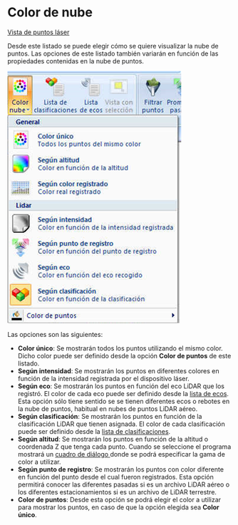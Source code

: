 # Color de nube

[Vista de puntos láser](../../fichas-de-herramientas/ficha-de-herramientas-archivos-lidar/vista-de-puntos-laser.md)

Desde este listado se puede elegir cómo se quiere visualizar la nube de puntos. Las opciones de este listado también variarán en función de las propiedades contenidas en la nube de puntos.

![Opciones de visualizaci&#xF3;n de la nube de puntos](../../../.gitbook/assets/image%20%2820%29.png)

Las opciones son las siguientes:

* **Color único**: Se mostrarán todos los puntos utilizando el mismo color. Dicho color puede ser definido desde la opción **Color de puntos** de este listado.
* **Según intensidad**: Se mostrarán los puntos en diferentes colores en función de la intensidad registrada por el dispositivo láser.
* **Según eco**: Se mostrarán los puntos en función del eco LiDAR que los registró. El color de cada eco puede ser definido desde la [lista de ecos](lista-de-ecos.md). Esta opción sólo tiene sentido se se tienen diferentes ecos o rebotes en la nube de puntos, habitual en nubes de puntos LiDAR aéreo.
* **Según clasificación**: Se mostrarán los puntos en función de la clasificación LiDAR que tienen asignada. El color de cada clasificación puede ser definido desde la [lista de clasificaciones](lista-de-clasificaciones.md).
* **Según altitud**: Se mostrarán los puntos en función de la altitud o coordenada Z que tenga cada punto. Cuando se seleccione el programa mostrará un [cuadro de diálogo ](../../otras-herramientas/seleccionar-gama-de-color.md)donde se podrá especificar la gama de color a utilizar.
* **Según punto de registro**: Se mostrarán los puntos con color diferente en función del punto desde el cual fueron registrados. Esta opción permitirá conocer las diferentes pasadas si es un archivo LiDAR aéreo o los diferentes estacionamientos si es un archivo de LiDAR terrestre.
* **Color de puntos**: Desde esta opción se podrá elegir el color a utilizar para mostrar los puntos, en caso de que la opción elegida sea **Color único**.

